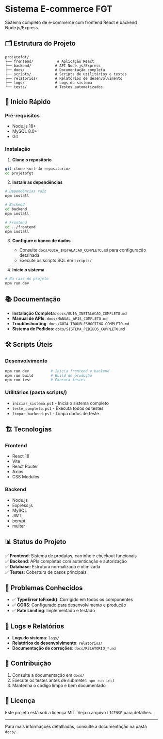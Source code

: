 # Sistema E-commerce FGT

Sistema completo de e-commerce com frontend React e backend Node.js/Express.

## 🗂️ Estrutura do Projeto

```
projetofgt/
├── frontend/           # Aplicação React
├── backend/           # API Node.js/Express
├── docs/              # Documentação completa
├── scripts/           # Scripts de utilitários e testes
├── relatorios/        # Relatórios de desenvolvimento
├── logs/              # Logs do sistema
└── tests/             # Testes automatizados
```

## 🚀 Início Rápido

### Pré-requisitos
- Node.js 18+
- MySQL 8.0+
- Git

### Instalação

1. **Clone o repositório**
```bash
git clone <url-do-repositorio>
cd projetofgt
```

2. **Instale as dependências**
```bash
# Dependências raiz
npm install

# Backend
cd backend
npm install

# Frontend
cd ../frontend
npm install
```

3. **Configure o banco de dados**
   - Consulte `docs/GUIA_INSTALACAO_COMPLETO.md` para configuração detalhada
   - Execute os scripts SQL em `scripts/`

4. **Inicie o sistema**
```bash
# Na raiz do projeto
npm run dev
```

## 📚 Documentação

- **Instalação Completa**: `docs/GUIA_INSTALACAO_COMPLETO.md`
- **Manual de APIs**: `docs/MANUAL_APIS_COMPLETO.md`
- **Troubleshooting**: `docs/GUIA_TROUBLESHOOTING_COMPLETO.md`
- **Sistema de Pedidos**: `docs/SISTEMA_PEDIDOS_COMPLETO.md`

## 🛠️ Scripts Úteis

### Desenvolvimento
```bash
npm run dev          # Inicia frontend e backend
npm run build        # Build de produção
npm run test         # Executa testes
```

### Utilitários (pasta scripts/)
- `iniciar_sistema.ps1` - Inicia o sistema completo
- `teste_completo.ps1` - Executa todos os testes
- `limpar_backend.ps1` - Limpa dados de teste

## 🏗️ Tecnologias

### Frontend
- React 18
- Vite
- React Router
- Axios
- CSS Modules

### Backend
- Node.js
- Express.js
- MySQL
- JWT
- bcrypt
- multer

## 📊 Status do Projeto

✅ **Frontend**: Sistema de produtos, carrinho e checkout funcionais  
✅ **Backend**: APIs completas com autenticação e autorização  
✅ **Database**: Estrutura normalizada e otimizada  
✅ **Testes**: Cobertura de casos principais  

## 🐛 Problemas Conhecidos

- ✅ **TypeError toFixed()**: Corrigido em todos os componentes
- ✅ **CORS**: Configurado para desenvolvimento e produção
- ✅ **Rate Limiting**: Implementado e testado

## 📝 Logs e Relatórios

- **Logs do sistema**: `logs/`
- **Relatórios de desenvolvimento**: `relatorios/`
- **Documentação de correções**: `docs/RELATORIO_*.md`

## 🤝 Contribuição

1. Consulte a documentação em `docs/`
2. Execute os testes antes de submeter: `npm run test`
3. Mantenha o código limpo e bem documentado

## 📄 Licença

Este projeto está sob a licença MIT. Veja o arquivo `LICENSE` para detalhes.

---

Para mais informações detalhadas, consulte a documentação na pasta `docs/`.